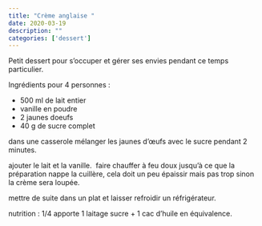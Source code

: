 ```yaml
---
title: "Crème anglaise "
date: 2020-03-19
description: ""
categories: ['dessert']
---
```


Petit&#x20;dessert&#x20;pour&#x20;s&#x2019;occuper&#x20;et&#x20;g&#x00E9;rer&#x20;ses&#x20;envies&#x20;pendant&#x20;ce&#x20;temps&#x20;particulier.

Ingr&eacute;dients pour 4 personnes :
- 500 ml de lait entier
- vanille en poudre
- 2 jaunes doeufs
- 40 g de sucre complet&nbsp;

dans une casserole m&eacute;langer les jaunes d&rsquo;&oelig;ufs avec le sucre pendant 2 minutes.

ajouter le lait et la vanille.&nbsp;
faire chauffer &agrave; feu doux jusqu&rsquo;&agrave; ce que la pr&eacute;paration nappe la cuill&egrave;re, cela doit un peu &eacute;paissir mais pas trop sinon la cr&egrave;me sera loup&eacute;e.

mettre de suite dans un plat et laisser refroidir un r&eacute;frig&eacute;rateur.

nutrition : 1/4 apporte 1 laitage sucre + 1 cac d&rsquo;huile en &eacute;quivalence.